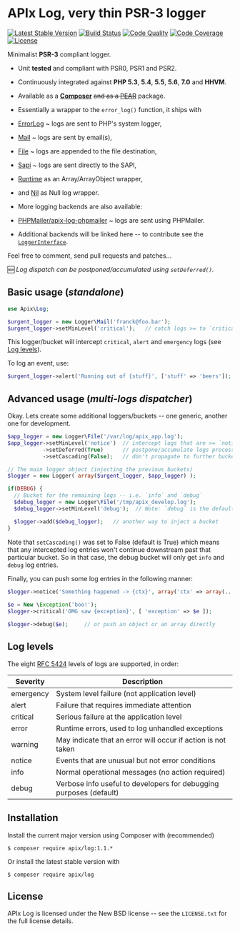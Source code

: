 APIx Log, very thin PSR-3 logger
================================
[![Latest Stable Version](https://poser.pugx.org/apix/log/v/stable.svg)](https://packagist.org/packages/apix/log)  [![Build Status](https://travis-ci.org/frqnck/apix-log.png?branch=master)](https://travis-ci.org/frqnck/apix-log)  [![Code Quality](https://scrutinizer-ci.com/g/frqnck/apix-log/badges/quality-score.png?b=master)](https://scrutinizer-ci.com/g/frqnck/apix-log/?branch=master)  [![Code Coverage](https://scrutinizer-ci.com/g/frqnck/apix-log/badges/coverage.png?b=master)](https://scrutinizer-ci.com/g/frqnck/apix-log/?branch=master)  [![License](https://poser.pugx.org/apix/log/license.svg)](https://packagist.org/packages/apix/log)

Minimalist **PSR-3** compliant logger.

* Unit **tested** and compliant with PSR0, PSR1 and PSR2.
* Continuously integrated against **PHP 5.3**, **5.4**, **5.5**, **5.6**, **7.0** and **HHVM**.
* Available as a **[Composer](https://packagist.org/packages/apix/log)** ~~and as a [PEAR](http://pear.ouarz.net)~~ package.

* Essentially a wrapper to the `error_log()` function, it ships with
 * [ErrorLog](src/Logger/ErrorLog.php) ~ logs are sent to PHP's system logger,
 * [Mail](src/Logger/Mail.php) ~ logs are sent by email(s),
 * [File](src/Logger/File.php) ~ logs are appended to the file destination,
 * [Sapi](src/Logger/Sapi.php) ~ logs are sent directly to the SAPI,
 * [Runtime](src/Logger/Runtime.php) as an Array/ArrayObject wrapper,
 * and [Nil](src/Logger/Nil.php) as Null log wrapper.
* More logging backends are also available:
 * [PHPMailer/apix-log-phpmailer](https://github.com/PHPMailer/apix-log-phpmailer) ~ logs are sent using PHPMailer.
 * Additional backends will be linked here -- to contribute see the [`LoggerInterface`](src/Logger/LoggerInterface.php).

Feel free to comment, send pull requests and patches...

:new: *Log dispatch can be postponed/accumulated using `setDeferred()`.*

Basic usage (*standalone*)
-----------
```php
use Apix\Log;

$urgent_logger = new Logger\Mail('franck@foo.bar');
$urgent_logger->setMinLevel('critical');   // catch logs >= to `critical`
```

This logger/bucket will intercept `critical`, `alert` and `emergency` logs (see [Log levels](#Log-levels)).

To log an event, use:

```php
$urgent_logger->alert('Running out of {stuff}', ['stuff' => 'beers']);
```

Advanced usage (*multi-logs dispatcher*)
--------------
Okay. Lets create some additional loggers/buckets -- one generic, another one for development.

```php
$app_logger = new Logger\File('/var/log/apix_app.log');
$app_logger->setMinLevel('notice')  // intercept logs that are >= `notice`,
           ->setDeferred(True)      // postpone/accumulate logs processing,
           ->setCascading(False);   // don't propagate to further buckets.

// The main logger object (injecting the previous buckets)
$logger = new Logger( array($urgent_logger, $app_logger) );

if(DEBUG) {
  // Bucket for the remaining logs -- i.e. `info` and `debug`
  $debug_logger = new Logger\File('/tmp/apix_develop.log');
  $debug_logger->setMinLevel('debug');  // Note: `debug` is the default!

  $logger->add($debug_logger);   // another way to inject a bucket
}
```

Note that `setCascading()` was set to False (default is True) which means that any intercepted log entries won't continue downstream past that particular bucket. So in that case, the debug bucket will only get `info` and `debug` log entries.

Finally, you can push some log entries in the following manner:

```php
$logger->notice('Something happened -> {ctx}', array('ctx' => array(...) ) );
  
$e = New \Exception('boo!');
$logger->critical('OMG saw {exception}', [ 'exception' => $e ]);

$logger->debug($e);     // or push an object or an array directly
```

Log levels
----------
The eight [RFC 5424][] levels of logs are supported, in order:

Severity  | Description
----------|------------
emergency | System level failure (not application level)
alert     | Failure that requires immediate attention
critical  | Serious failure at the application level
error     | Runtime errors, used to log unhandled exceptions
warning   | May indicate that an error will occur if action is not taken
notice    | Events that are unusual but not error conditions
info      | Normal operational messages (no action required)
debug     | Verbose info useful to developers for debugging purposes (default)

[PSR-3]: http://tools.ietf.org/html/rfc5424
[RFC 5424]: http://tools.ietf.org/html/rfc5424

Installation
------------------------

Install the current major version using Composer with (recommended)
```
$ composer require apix/log:1.1.*
```
Or install the latest stable version with
```
$ composer require apix/log
```

License
-------
APIx Log is licensed under the New BSD license -- see the `LICENSE.txt` for the full license details.
